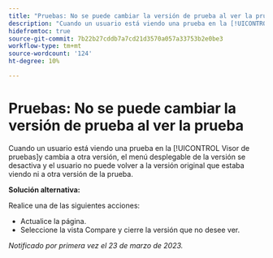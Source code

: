 ```yaml
---
title: "Pruebas: No se puede cambiar la versión de prueba al ver la prueba"
description: "Cuando un usuario está viendo una prueba en la [!UICONTROL Visor de pruebas], y cambia a otra versión, el menú desplegable de versiones se vuelve inhabilitado y el usuario no puede volver a la versión original que estaba viendo, o a otra versión de la prueba."
hidefromtoc: true
source-git-commit: 7b22b27cddb7a7cd21d3570a057a33753b2e0be3
workflow-type: tm+mt
source-wordcount: '124'
ht-degree: 10%

---
```



# Pruebas: No se puede cambiar la versión de prueba al ver la prueba


<!--
>[!NOTE]
>
>This issue was fixed on March 30, 2023.
-->

Cuando un usuario está viendo una prueba en la [!UICONTROL Visor de pruebas]y cambia a otra versión, el menú desplegable de la versión se desactiva y el usuario no puede volver a la versión original que estaba viendo ni a otra versión de la prueba.

**Solución alternativa:**

Realice una de las siguientes acciones:

* Actualice la página.
* Seleccione la vista Compare y cierre la versión que no desee ver.

_Notificado por primera vez el 23 de marzo de 2023._

